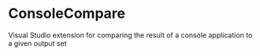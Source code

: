# ConsoleCompare
Visual Studio extension for comparing the result of a console application to a given output set
